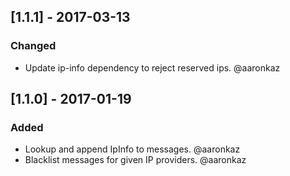## [1.1.1] - 2017-03-13
### Changed
- Update ip-info dependency to reject reserved ips.  @aaronkaz

## [1.1.0] - 2017-01-19
### Added
- Lookup and append IpInfo to messages.  @aaronkaz
- Blacklist messages for given IP providers.  @aaronkaz
